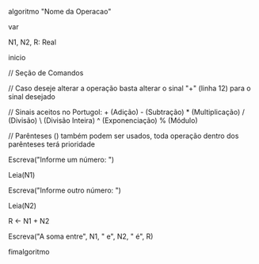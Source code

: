 algoritmo "Nome da Operacao"
 
var

   N1, N2, R: Real
   
inicio

// Seção de Comandos 

// Caso deseje alterar a operação basta alterar o sinal "+" (linha 12) para o sinal desejado

// Sinais aceitos no Portugol: + (Adição) - (Subtração) * (Multiplicação) / (Divisão) \ (Divisão Inteira) ^ (Exponenciação) % (Módulo)

// Parênteses () também podem ser usados, toda operação dentro dos parênteses terá prioridade 

   Escreva("Informe um número: ")
   
   Leia(N1)
   
   Escreva("Informe outro número: ")
   
   Leia(N2)
   
   R <- N1 + N2
   
   Escreva("A soma entre", N1, " e", N2, " é", R)
   
fimalgoritmo
